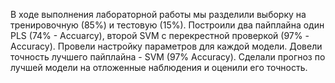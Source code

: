 В ходе выполнения лабораторной работы мы разделили выборку на тренировочную (85%) и тестовую (15%).
Построили два пайплайна один PLS (74% - Accuarcy), второй SVM с перекрестной проверкой (97% - Accuracy). Провели настройку параметров для каждой модели.
Довели точность лучшего пайплайна - SVM (97% Accuracy).
Сделали прогноз по лучшей модели на отложенные наблюдения и оценили его точность.
